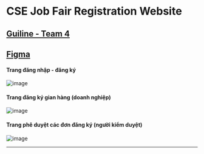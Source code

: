 # CSE Job Fair Registration Website

## [Guiline - Team 4](https://docs.google.com/document/d/1mvcyd-_ahr-28YucegpjYOSqbavowkrmISoAU2z1eEc/edit)

## [Figma](https://www.figma.com/file/CHs65geZ45eqS0uzyQdtKV/Nh%C3%B3m-4?node-id=36%3A11015)
#### Trang đăng nhập - đăng ký
![image](https://user-images.githubusercontent.com/91519610/166918833-32698080-5de2-40af-9f19-8ee9ded03cbe.png)
#### Trang đăng ký gian hàng (doanh nghiệp)
![image](https://user-images.githubusercontent.com/91519610/166918672-6134b3ac-8f7b-49e6-92a1-8a57ff549cd2.png)
#### Trang phê duyệt các đơn đăng ký (người kiểm duyệt)
![image](https://user-images.githubusercontent.com/91519610/166918981-807dd66c-d6c4-4118-81e2-103e56c7604b.png)





---------------------------------------------------------------

